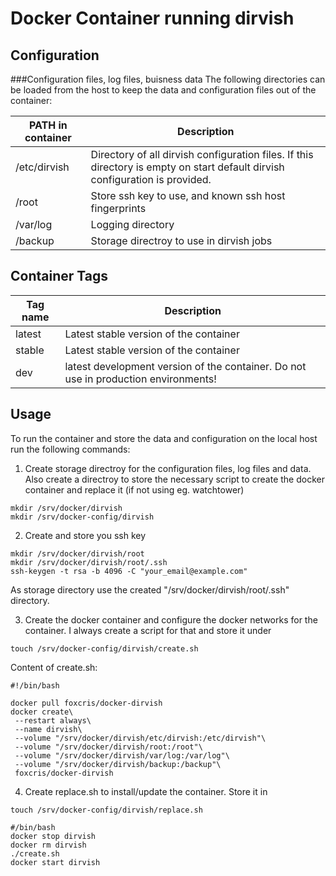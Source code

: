 # Docker Container running dirvish
 
## Configuration
 
###Configuration files, log files, buisness data
The following directories can be loaded from the host to keep the data and configuration files out of the container:

 | PATH in container | Description |
 | ---------------------- | ----------- |
 | /etc/dirvish | Directory of all dirvish configuration files. If this directory is empty on start default dirvish configuration is provided. |
 | /root | Store ssh key to use, and known ssh host fingerprints |
 | /var/log | Logging directory |
 | /backup | Storage directroy to use in dirvish jobs |

## Container Tags

 | Tag name | Description |
 | ---------------------- | ----------- |
 | latest | Latest stable version of the container |
 | stable | Latest stable version of the container |
 | dev | latest development version of the container. Do not use in production environments! |

## Usage

To run the container and store the data and configuration on the local host run the following commands:
1. Create storage directroy for the configuration files, log files and data. Also create a directroy to store the necessary script to create the docker container and replace it (if not using eg. watchtower)
```
mkdir /srv/docker/dirvish
mkdir /srv/docker-config/dirvish
```

2. Create and store you ssh key
```
mkdir /srv/docker/dirvish/root
mkdir /srv/docker/dirvish/root/.ssh
ssh-keygen -t rsa -b 4096 -C "your_email@example.com"

```
As storage directory use the created "/srv/docker/dirvish/root/.ssh" directory.

3. Create the docker container and configure the docker networks for the container. I always create a script for that and store it under
```
touch /srv/docker-config/dirvish/create.sh
```
Content of create.sh:
```
#!/bin/bash

docker pull foxcris/docker-dirvish
docker create\
 --restart always\
 --name dirvish\
 --volume "/srv/docker/dirvish/etc/dirvish:/etc/dirvish"\
 --volume "/srv/docker/dirvish/root:/root"\
 --volume "/srv/docker/dirvish/var/log:/var/log"\
 --volume "/srv/docker/dirvish/backup:/backup"\
 foxcris/docker-dirvish
```

4. Create replace.sh to install/update the container. Store it in
```
touch /srv/docker-config/dirvish/replace.sh
```
```
#/bin/bash
docker stop dirvish
docker rm dirvish
./create.sh
docker start dirvish
```

